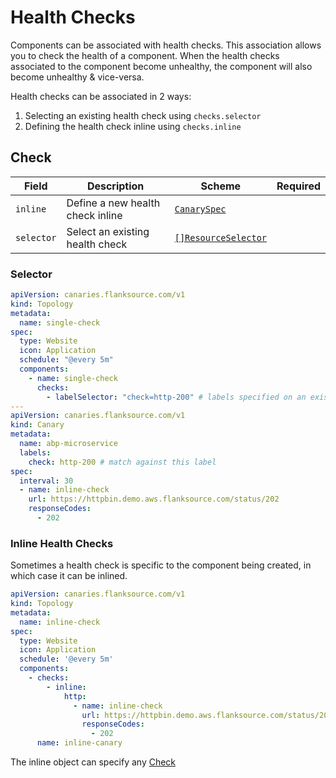 # Health Checks

Components can be associated with health checks. This association allows you to check the health of a component. When the health checks associated to the component become unhealthy, the component will also become unhealthy & vice-versa.

Health checks can be associated in 2 ways:

1. Selecting an existing health check using `checks.selector`
2. Defining the health check inline using `checks.inline`

## Check

| Field      | Description                      | Scheme                                                         | Required |
| ---------- | -------------------------------- | -------------------------------------------------------------- | -------- |
| `inline`   | Define a new health check inline | [`CanarySpec`](../../canary-checker/reference/canary-spec.mdx) |          |
| `selector` | Select an existing health check  | [`[]ResourceSelector`](../../reference/resource-selector)      |          |

### Selector

```yaml title="topology.yaml"
apiVersion: canaries.flanksource.com/v1
kind: Topology
metadata:
  name: single-check
spec:
  type: Website
  icon: Application
  schedule: "@every 5m"
  components:
    - name: single-check
      checks:
        - labelSelector: "check=http-200" # labels specified on an existing check
---
apiVersion: canaries.flanksource.com/v1
kind: Canary
metadata:
  name: abp-microservice
  labels:
    check: http-200 # match against this label
spec:
  interval: 30
  - name: inline-check
    url: https://httpbin.demo.aws.flanksource.com/status/202
    responseCodes:
      - 202
```

### Inline Health Checks

Sometimes a health check is specific to the component being created, in which case it can be inlined.

```yaml title="topology.yaml"
apiVersion: canaries.flanksource.com/v1
kind: Topology
metadata:
  name: inline-check
spec:
  type: Website
  icon: Application
  schedule: '@every 5m'
  components:
    - checks:
        - inline:
            http:
              - name: inline-check
                url: https://httpbin.demo.aws.flanksource.com/status/202
                responseCodes:
                  - 202
      name: inline-canary
```

The inline object can specify any [Check](../../canary-checker/reference/canary-spec.md)
